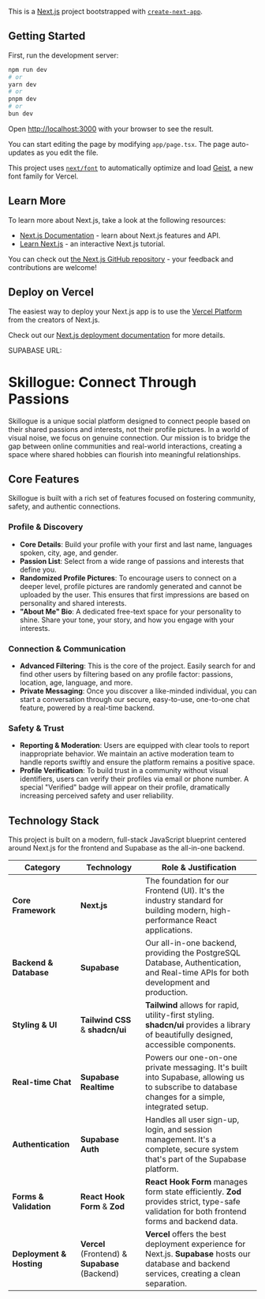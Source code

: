 This is a [Next.js](https://nextjs.org) project bootstrapped with [`create-next-app`](https://nextjs.org/docs/app/api-reference/cli/create-next-app).

## Getting Started

First, run the development server:

```bash
npm run dev
# or
yarn dev
# or
pnpm dev
# or
bun dev
```

Open [http://localhost:3000](http://localhost:3000) with your browser to see the result.

You can start editing the page by modifying `app/page.tsx`. The page auto-updates as you edit the file.

This project uses [`next/font`](https://nextjs.org/docs/app/building-your-application/optimizing/fonts) to automatically optimize and load [Geist](https://vercel.com/font), a new font family for Vercel.

## Learn More

To learn more about Next.js, take a look at the following resources:

- [Next.js Documentation](https://nextjs.org/docs) - learn about Next.js features and API.
- [Learn Next.js](https://nextjs.org/learn) - an interactive Next.js tutorial.

You can check out [the Next.js GitHub repository](https://github.com/vercel/next.js) - your feedback and contributions are welcome!

## Deploy on Vercel

The easiest way to deploy your Next.js app is to use the [Vercel Platform](https://vercel.com/new?utm_medium=default-template&filter=next.js&utm_source=create-next-app&utm_campaign=create-next-app-readme) from the creators of Next.js.

Check out our [Next.js deployment documentation](https://nextjs.org/docs/app/building-your-application/deploying) for more details.

SUPABASE URL: 




# Skillogue: Connect Through Passions

Skillogue is a unique social platform designed to connect people based on their shared passions and interests, not their profile pictures. In a world of visual noise, we focus on genuine connection. Our mission is to bridge the gap between online communities and real-world interactions, creating a space where shared hobbies can flourish into meaningful relationships.

## Core Features

Skillogue is built with a rich set of features focused on fostering community, safety, and authentic connections.

### Profile & Discovery

* **Core Details**: Build your profile with your first and last name, languages spoken, city, age, and gender.
* **Passion List**: Select from a wide range of passions and interests that define you.
* **Randomized Profile Pictures**: To encourage users to connect on a deeper level, profile pictures are randomly generated and cannot be uploaded by the user. This ensures that first impressions are based on personality and shared interests.
* **"About Me" Bio**: A dedicated free-text space for your personality to shine. Share your tone, your story, and how you engage with your interests.

### Connection & Communication

* **Advanced Filtering**: This is the core of the project. Easily search for and find other users by filtering based on any profile factor: passions, location, age, language, and more.
* **Private Messaging**: Once you discover a like-minded individual, you can start a conversation through our secure, easy-to-use, one-to-one chat feature, powered by a real-time backend.

### Safety & Trust

* **Reporting & Moderation**: Users are equipped with clear tools to report inappropriate behavior. We maintain an active moderation team to handle reports swiftly and ensure the platform remains a positive space.
* **Profile Verification**: To build trust in a community without visual identifiers, users can verify their profiles via email or phone number. A special "Verified" badge will appear on their profile, dramatically increasing perceived safety and user reliability.

## Technology Stack

This project is built on a modern, full-stack JavaScript blueprint centered around Next.js for the frontend and Supabase as the all-in-one backend.

| Category                  | Technology                                     | Role & Justification                                                                                                                            |
| ------------------------- | ---------------------------------------------- | ----------------------------------------------------------------------------------------------------------------------------------------------- |
| **Core Framework** | **Next.js** | The foundation for our Frontend (UI). It's the industry standard for building modern, high-performance React applications.                   |
| **Backend & Database** | **Supabase** | Our all-in-one backend, providing the PostgreSQL Database, Authentication, and Real-time APIs for both development and production.    |
| **Styling & UI** | **Tailwind CSS** & **shadcn/ui** | **Tailwind** allows for rapid, utility-first styling. **shadcn/ui** provides a library of beautifully designed, accessible components.          |
| **Real-time Chat** | **Supabase Realtime** | Powers our one-on-one private messaging. It's built into Supabase, allowing us to subscribe to database changes for a simple, integrated setup. |
| **Authentication** | **Supabase Auth** | Handles all user sign-up, login, and session management. It's a complete, secure system that's part of the Supabase platform.                  |
| **Forms & Validation** | **React Hook Form** & **Zod** | **React Hook Form** manages form state efficiently. **Zod** provides strict, type-safe validation for both frontend forms and backend data.     |
| **Deployment & Hosting** | **Vercel** (Frontend) & **Supabase** (Backend) | **Vercel** offers the best deployment experience for Next.js. **Supabase** hosts our database and backend services, creating a clean separation. |
